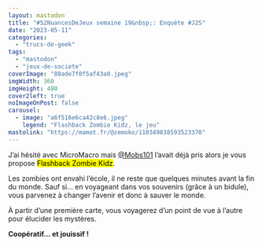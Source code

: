 ```yaml
---
layout: mastodon
title: "#52NuancesDeJeux semaine 19&nbsp;: Enquête #J2S"
date: "2023-05-11"
categories: 
  - "trucs-de-geek"
tags: 
  - "mastodon"
  - "jeux-de-societe"
coverImage: "88ade7f0f5af43a0.jpeg"
imgWidth: 360
imgHeight: 480
cover2left: true
noImageOnPost: false
carousel: 
  - image: "a6f516e6ca42c8e6.jpeg"
    legend: "Flashback Zombie Kidz, le jeu"
mastolink: "https://mamot.fr/@zemoko/110349838593523370"
---
```


J’ai hésité avec MicroMacro mais <a href="https://mamot.fr/@Mobs101@ludosphere.fr">@Mobs101</a> l’avait déjà pris alors je vous propose <mark>Flashback Zombie Kidz</mark>.

Les zombies ont envahi l’école, il ne reste que quelques minutes avant la fin du monde. Sauf si… en voyageant dans vos souvenirs (grâce à un bidule), vous parvenez à changer l’avenir et donc à sauver le monde.

À partir d’une première carte, vous voyagerez d’un point de vue à l’autre pour élucider les mystères. 

<strong>Coopératif… et jouissif&nbsp;!</strong>
